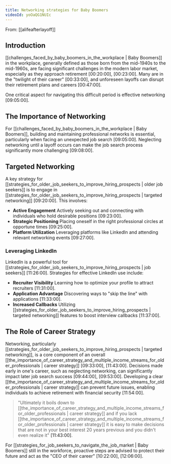 ```yaml
---
title: Networking strategies for Baby Boomers
videoId: yoOaQG1NUIc
---
```


From: [[alifeafterlayoff]] <br/> 

## Introduction
[[challenges_faced_by_baby_boomers_in_the_workplace | Baby Boomers]] in the workplace, generally defined as those born from the mid-1940s to the mid-1960s, are facing significant challenges in the modern labor market, especially as they approach retirement <a class="yt-timestamp" data-t="00:20:00">[00:20:00]</a>, <a class="yt-timestamp" data-t="00:23:00">[00:23:00]</a>. Many are in the "twilight of their career" <a class="yt-timestamp" data-t="00:33:00">[00:33:00]</a>, and unforeseen layoffs can disrupt their retirement plans and careers <a class="yt-timestamp" data-t="00:47:00">[00:47:00]</a>.

One critical aspect for navigating this difficult period is effective networking <a class="yt-timestamp" data-t="09:05:00">[09:05:00]</a>.

## The Importance of Networking
For [[challenges_faced_by_baby_boomers_in_the_workplace | Baby Boomers]], building and maintaining professional networks is essential, particularly when facing an unexpected job search <a class="yt-timestamp" data-t="09:05:00">[09:05:00]</a>. Neglecting networking until a layoff occurs can make the job search process significantly more challenging <a class="yt-timestamp" data-t="09:08:00">[09:08:00]</a>.

## Targeted Networking
A key strategy for [[strategies_for_older_job_seekers_to_improve_hiring_prospects | older job seekers]] is to engage in [[strategies_for_older_job_seekers_to_improve_hiring_prospects | targeted networking]] <a class="yt-timestamp" data-t="09:20:00">[09:20:00]</a>. This involves:
*   **Active Engagement** Actively seeking out and connecting with individuals who hold desirable positions <a class="yt-timestamp" data-t="09:23:00">[09:23:00]</a>.
*   **Strategic Positioning** Placing oneself in the right professional circles at opportune times <a class="yt-timestamp" data-t="09:25:00">[09:25:00]</a>.
*   **Platform Utilization** Leveraging platforms like LinkedIn and attending relevant networking events <a class="yt-timestamp" data-t="09:27:00">[09:27:00]</a>.

### Leveraging LinkedIn
LinkedIn is a powerful tool for [[strategies_for_older_job_seekers_to_improve_hiring_prospects | job seekers]] <a class="yt-timestamp" data-t="11:26:00">[11:26:00]</a>. Strategies for effective LinkedIn use include:
*   **Recruiter Visibility** Learning how to optimize your profile to attract recruiters <a class="yt-timestamp" data-t="11:31:00">[11:31:00]</a>.
*   **Application Advantage** Discovering ways to "skip the line" with applications <a class="yt-timestamp" data-t="11:33:00">[11:33:00]</a>.
*   **Increased Callbacks** Utilizing [[strategies_for_older_job_seekers_to_improve_hiring_prospects | targeted networking]] features to boost interview callbacks <a class="yt-timestamp" data-t="11:37:00">[11:37:00]</a>.

## The Role of Career Strategy
Networking, particularly [[strategies_for_older_job_seekers_to_improve_hiring_prospects | targeted networking]], is a core component of an overall [[the_importance_of_career_strategy_and_multiple_income_streams_for_older_professionals | career strategy]] <a class="yt-timestamp" data-t="09:33:00">[09:33:00]</a>, <a class="yt-timestamp" data-t="11:43:00">[11:43:00]</a>. Decisions made early in one's career, such as neglecting networking, can significantly impact later job search success <a class="yt-timestamp" data-t="09:44:00">[09:44:00]</a>, <a class="yt-timestamp" data-t="09:53:00">[09:53:00]</a>. Developing a clear [[the_importance_of_career_strategy_and_multiple_income_streams_for_older_professionals | career strategy]] can prevent future issues, enabling individuals to achieve retirement with financial security <a class="yt-timestamp" data-t="11:54:00">[11:54:00]</a>.

> "Ultimately it boils down to [[the_importance_of_career_strategy_and_multiple_income_streams_for_older_professionals | career strategy]] and if you lack [[the_importance_of_career_strategy_and_multiple_income_streams_for_older_professionals | career strategy]] it is easy to make decisions that are not in your best interest 20 years previous and you didn't even realize it" <a class="yt-timestamp" data-t="11:43:00">[11:43:00]</a>.

For [[strategies_for_job_seekers_to_navigate_the_job_market | Baby Boomers]] still in the workforce, proactive steps are advised to protect their future and act as the "CEO of their career" <a class="yt-timestamp" data-t="10:22:00">[10:22:00]</a>, <a class="yt-timestamp" data-t="12:06:00">[12:06:00]</a>.